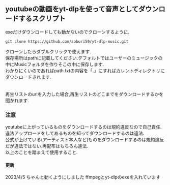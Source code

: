 ## youtubeの動画をyt-dlpを使って音声としてダウンロードするスクリプト
exeだけダウンロードしても動かないのでクローンするように.  

```
git clone https://github.com/soburi59/yt-dlp-music.git
```

クローンしたらダブルクリックで使えます.  
保存場所はpathに記載してください.デフォルトではユーザーのミュージックの中にMusicフォルダを作りそこの中に保存します.  
わかりにくいのであればpath.txtの内容を「.」にすればカレントディレクトリにダウンロードされます.  
<br>
<br>
再生リストのurlを入力した場合,再生リストのどこまでをダウンロードするかを聞かれます.  

### 注意
youtubeに上がっているものをダウンロードするのは規約違反なので自己責任.  
違法アップロードをしてあるものを知ってダウンロードするのは違法.  
公式が上げている(アーティスト本人など)ものをダウンロードするのは規約違反だが違法ではない.再配布はもちろん違法.  
以上のことを踏まえて使用すること.  

#### 更新
2023/4/5 ちゃんと動くようにしました ffmpegとyt-dlpのexeを入れています
